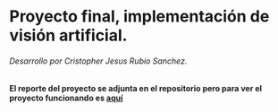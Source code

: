 # Proyecto final, implementación de visión artificial.
###### Desarrollo por Cristopher Jesus Rubio Sanchez.
#### El reporte del proyecto se adjunta en el repositorio pero para ver el proyecto funcionando es [aquí](https://drive.google.com/file/d/13a438TADaaIPInXm6Q8BrOt0mIiW_xVw/view?usp=sharing)
